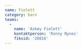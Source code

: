 ```yaml
---
name: Fiolett
category: barn
teams:
  -
    name: 'Askøy Fiolett'
    kontaktperson: 'Ronny Nynes'
    fiksid: '20816'
---
```

